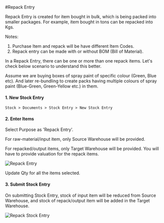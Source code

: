 <!-- add-breadcrumbs -->
#Repack Entry

Repack Entry is created for item bought in bulk, which is being packed into smaller packages. For example, item bought in tons can be repacked into Kgs.

Notes:
1. Purchase Item and repack will be have different Item Codes.
2. Repack entry can be made with or without BOM (Bill of Material).

In a Repack Entry, there can be one or more than one repack items. Let's check below scenario to understand this better.

Assume we are buying boxes of spray paint of specific colour (Green, Blue etc). And later re-bundling to create packs having multiple colours of spray paint (Blue-Green, Green-Yellow etc.) in them.

#### 1. New Stock Entry

`Stock > Documents > Stock Entry > New Stock Entry`

#### 2. Enter Items

Select Purpose as 'Repack Entry'.

For raw-material/input item, only Source Warehouse will be provided.

For repacked/output items, only Target Warehouse will be provided. You will have to provide valuation for the repack items.

<img alt="Repack Entry" class="screenshot" src="{{docs_base_url}}/v13/assets/img/articles/repack-1.png">

Update Qty for all the items selected.

#### 3. Submit Stock Entry

On submitting Stock Entry, stock of input item will be reduced from Source Warehouse, and stock of repack/output item will be added in the Target Warehouse.

<img alt="Repack Stock Entry" class="screenshot" src="{{docs_base_url}}/v13/assets/img/articles/repack-2.png">

<!-- markdown -->